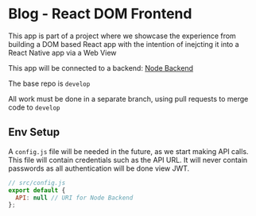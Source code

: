 # Blog - React DOM Frontend

This app is part of a project where we showcase the experience from building a DOM based React app with the intention of inejcting it into a React Native app via a Web View

This app will be connected to a backend:
[Node Backend](https://github.com/trevorkirpaul/Blog-Backend-Main)

The base repo is `develop`

All work must be done in a separate branch, using pull requests to merge code to `develop`

## Env Setup

A `config.js` file will be needed in the future, as we start making API calls. This file will contain credentials such as the API URL. It will never contain passwords as all authentication will be done view JWT.

```javascript
// src/config.js
export default {
  API: null // URI for Node Backend
};
```
